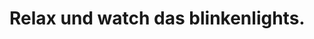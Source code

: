 # Relax und watch das blinkenlights.

<!---
aconamos/aconamos is a ✨ special ✨ repository because its `README.md` (this file) appears on your GitHub profile.
You can click the Preview link to take a look at your changes.
--->
